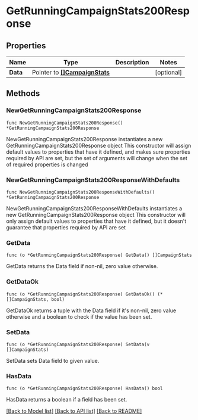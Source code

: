 # GetRunningCampaignStats200Response

## Properties

Name | Type | Description | Notes
------------ | ------------- | ------------- | -------------
**Data** | Pointer to [**[]CampaignStats**](CampaignStats.md) |  | [optional] 

## Methods

### NewGetRunningCampaignStats200Response

`func NewGetRunningCampaignStats200Response() *GetRunningCampaignStats200Response`

NewGetRunningCampaignStats200Response instantiates a new GetRunningCampaignStats200Response object
This constructor will assign default values to properties that have it defined,
and makes sure properties required by API are set, but the set of arguments
will change when the set of required properties is changed

### NewGetRunningCampaignStats200ResponseWithDefaults

`func NewGetRunningCampaignStats200ResponseWithDefaults() *GetRunningCampaignStats200Response`

NewGetRunningCampaignStats200ResponseWithDefaults instantiates a new GetRunningCampaignStats200Response object
This constructor will only assign default values to properties that have it defined,
but it doesn't guarantee that properties required by API are set

### GetData

`func (o *GetRunningCampaignStats200Response) GetData() []CampaignStats`

GetData returns the Data field if non-nil, zero value otherwise.

### GetDataOk

`func (o *GetRunningCampaignStats200Response) GetDataOk() (*[]CampaignStats, bool)`

GetDataOk returns a tuple with the Data field if it's non-nil, zero value otherwise
and a boolean to check if the value has been set.

### SetData

`func (o *GetRunningCampaignStats200Response) SetData(v []CampaignStats)`

SetData sets Data field to given value.

### HasData

`func (o *GetRunningCampaignStats200Response) HasData() bool`

HasData returns a boolean if a field has been set.


[[Back to Model list]](../README.md#documentation-for-models) [[Back to API list]](../README.md#documentation-for-api-endpoints) [[Back to README]](../README.md)



